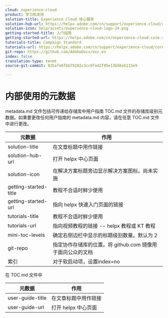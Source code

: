 ```yaml
---
cloud: experience-cloud
product: 学习和支持
solution-title: Experience Cloud 核心服务
solution-hub-url: https://helpx.adobe.com/cn/support/experience-cloud/core-services.html
solution-icon: help/assets/experience-cloud-logo-24.png
getting-started-title: 入门指南
getting-started-url: https://helpx.adobe.com/cn/experience-cloud-core-services/get-started.html
tutorials-title: Campaign Standard
tutorials-url: https://helpx.adobe.com/cn/support/experience-cloud/core-services.html
git-repo: https://github.com/AdobeDocs/exc.en
index: false
translation-type: tm+mt
source-git-commit: 92bafe6fbb79182c3cc9fad2f95e13b56eb115e9

---
```



<!-- We need better links for Getting Started and Tutorials. We can do this after we hit stage -->

# 内部使用的元数据

metadata.md 文件包括可传递给存储库中用户指南 TOC.md 文件的存储库级别元数据。如果要更改任何用户指南的 metadata.md 内容，请在任意 TOC.md 文件中进行更改。

| 元数据 | 作用 |
|--- |--- |
| solution-title | 在文章标题中用作链接 |
| solution-hub-url | 打开 helpx 中心页面 |
| solution-icon | 在解决方案标题旁边显示解决方案图标。尚未实施 |
| getting-started-title | 教程不合适时鲜少使用 |
| getting-started-url | 指向 helpx 快速入门页面的链接 |
| tutorials-title | 教程不合适时鲜少使用 |
| tutorials-url | 指向视频教程的链接 -- helpx 教程或 KT 教程 |
| mini-toc-levels | 确定右侧边栏中显示的标题级别数量。默认为 2 |
| git-repo | 指定协作存储库的位置。将 github.com 镜像用于面向公众的文档 |
| 索引 | 对于软启动项，设置index=no |

在 TOC.md 文件中

| 元数据 | 作用 |
|--- |--- |
| user-guide-title | 在文章标题中用作链接 |
| user-guide-url | 打开 helpx 中心页面 |
